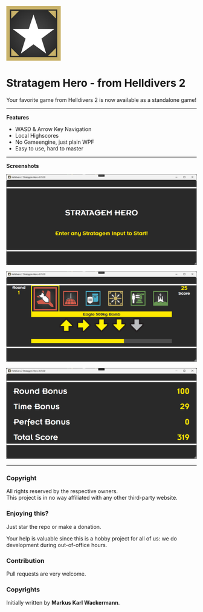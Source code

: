 ![](Assets/appicon.png)

Stratagem Hero - from Helldivers 2
==================================

Your favorite game from Helldivers 2 is now available as a standalone game!

---

**Features**

- WASD & Arrow Key Navigation
- Local Highscores
- No Gameengine, just plain WPF
- Easy to use, hard to master

---

**Screenshots**

![](Assets/screenshots/1.png)

![](Assets/screenshots/2.png)

![](Assets/screenshots/3.png)

---

### Copyright

All rights reserved by the respective owners.<br/>
This project is in no way affiliated with any other third-party website.

### Enjoying this?
Just star the repo or make a donation.

Your help is valuable since this is a hobby project for all of us: we do development during out-of-office hours.

### Contribution
Pull requests are very welcome.

### Copyrights
Initially written by **Markus Karl Wackermann**.
